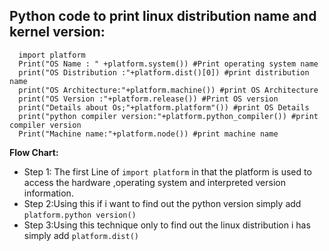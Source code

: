## Python code to print linux distribution name and kernel version:

      import platform
      Print("OS Name : " +platform.system()) #Print operating system name
      print("OS Distribution :"+platform.dist()[0]) #print distribution name
      print("OS Architecture:"+platform.machine()) #print OS Architecture
      print("OS Version :"+platform.release()) #Print OS version
      print("Details about Os;"+platform.platform"()) #print OS Details
      print("python compiler version:"+platform.python_compiler()) #print compiler version
      Print("Machine name:"+platform.node()) #print machine name
     
  **Flow Chart:**

 - Step 1: The first Line of `import platform` in that the platform is
   used to access the hardware ,operating system and interpreted version information.
 - Step 2:Using this if i want to find out the python    version simply
   add `platform.python version()`
 - Step 3:Using this    technique only to find out the linux
   distribution i has simply add    `platform.dist()`
